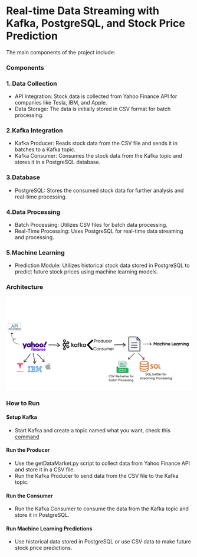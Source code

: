 # Real-time Data Streaming with Kafka, PostgreSQL, and Stock Price Prediction

The main components of the project include:
### Components
### 1. Data Collection
* API Integration: Stock data is collected from Yahoo Finance API for companies like Tesla, IBM, and Apple.
* Data Storage: The data is initially stored in CSV format for batch processing.

### 2.Kafka Integration
* Kafka Producer: Reads stock data from the CSV file and sends it in batches to a Kafka topic.
* Kafka Consumer: Consumes the stock data from the Kafka topic and stores it in a PostgreSQL database.

### 3.Database
* PostgreSQL: Stores the consumed stock data for further analysis and real-time processing.

### 4.Data Processing
* Batch Processing: Utilizes CSV files for batch data processing.
* Real-Time Processing: Uses PostgreSQL for real-time data streaming and processing.

### 5.Machine Learning
* Prediction Module: Utilizes historical stock data stored in PostgreSQL to predict future stock prices using machine learning models.

### Architecture

![Architecture](https://github.com/SaifulAnw/Real-Time-Stocks-Price-and-Prediction/blob/main/Arcithecture's%20Stock%20Market%20Project.jpg)

### How to Run

#### Setup Kafka
* Start Kafka and create a topic named what you want, check this [command](https://github.com/SaifulAnw/Real-Time-Stocks-Price-and-Prediction/blob/main/command-kafka.txt)
#### Run the Producer
* Use the getDataMarket.py script to collect data from Yahoo Finance API and store it in a CSV file.
* Run the Kafka Producer to send data from the CSV file to the Kafka topic.
#### Run the Consumer
* Run the Kafka Consumer to consume the data from the Kafka topic and store it in PostgreSQL.
#### Run Machine Learning Predictions
* Use historical data stored in PostgreSQL or use CSV data to make future stock price predictions.

